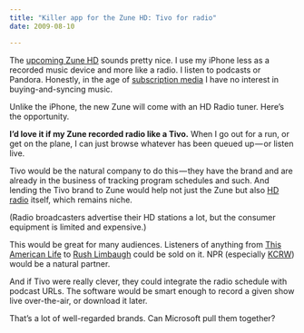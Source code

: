 ```yaml
---
title: "Killer app for the Zune HD: Tivo for radio"
date: 2009-08-10

---
```


The [upcoming Zune HD](http://www.engadget.com/2009/08/10/zune-hd-hits-fcc-in-prolific-photo-shoot-16gb-and-32gb-capaciti/) sounds pretty nice. I use my iPhone less as a recorded music device and more like a radio. I listen to podcasts or Pandora. Honestly, in the age of [subscription media](/blog/post/Subscription-media-consolidation-gets-started.aspx) I have no interest in buying-and-syncing music.

Unlike the iPhone, the new Zune will come with an HD Radio tuner. Here’s the opportunity.

**I’d love it if my Zune recorded radio like a Tivo.** When I go out for a run, or get on the plane, I can just browse whatever has been queued up — or listen live.

Tivo would be the natural company to do this — they have the brand and are already in the business of tracking program schedules and such. And lending the Tivo brand to Zune would help not just the Zune but also [HD radio](http://www.hdradio.com/) itself, which remains niche.

(Radio broadcasters advertise their HD stations a lot, but the consumer equipment is limited and expensive.)

This would be great for many audiences. Listeners of anything from [This American Life](http://www.thisamericanlife.org/) to [Rush Limbaugh](http://www.rushlimbaugh.com) could be sold on it. NPR (especially [KCRW](http://www.kcrw.com/)) would be a natural partner.

And if Tivo were really clever, they could integrate the radio schedule with podcast URLs. The software would be smart enough to record a given show live over-the-air, or download it later.

That’s a lot of well-regarded brands. Can Microsoft pull them together?
